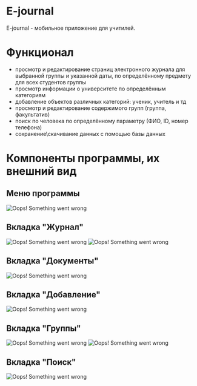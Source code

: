 # **E-journal**
E-journal - мобильное приложение для учитилей.

# Функционал
- просмотр и редактирование страниц электронного журнала для выбранной группы и указанной даты, по определённому предмету для всех студентов группы
- просмотр информации о университете по определённым категориям
- добавление объектов различных категорий: ученик, учитель и тд
- просмотр и редактирование содержимого групп (группа, факультатив)
- поиск по человека по определённому параметру (ФИО, ID, номер телефона)
- сохранение\скачивание данных с помощью базы данных

# Компоненты программы, их внешний вид
## Меню программы
![Oops! Something went wrong](https://github.com/mrkiriss/E-journal/blob/main/pictures/screen_menu.png)
## Вкладка "Журнал"
![Oops! Something went wrong](https://github.com/mrkiriss/E-journal/blob/main/pictures/screen_journal_1.png)
![Oops! Something went wrong](https://github.com/mrkiriss/E-journal/blob/main/pictures/screen_journal_2.png)
## Вкладка "Документы"
![Oops! Something went wrong](https://github.com/mrkiriss/E-journal/blob/main/pictures/screen_dosuments.png)
## Вкладка "Добавление"
![Oops! Something went wrong](https://github.com/mrkiriss/E-journal/blob/main/pictures/screen_adding.png)
## Вкладка "Группы"
![Oops! Something went wrong](https://github.com/mrkiriss/E-journal/blob/main/pictures/screen_groups_1.png)
![Oops! Something went wrong](https://github.com/mrkiriss/E-journal/blob/main/pictures/screen_groups_2.png)
## Вкладка "Поиск"
![Oops! Something went wrong](https://github.com/mrkiriss/E-journal/blob/main/pictures/screen_find.png)
